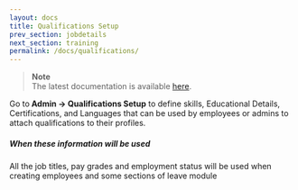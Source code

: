 ```yaml
---
layout: docs
title: Qualifications Setup
prev_section: jobdetails
next_section: training
permalink: /docs/qualifications/
---
```


> **Note**  
The latest documentation is available [here](https://icehrm.com/explore/docs/job-details-and-qualifications-set-up/).

Go to<b> Admin -> Qualifications Setup</b> to define skills, Educational Details, Certifications, and Languages that can be used by employees or admins to attach qualifications to their profiles.
 
<div class="note info">
  <h5>When these information will be used</h5>
  <p>All the job titles, pay grades and employment status will be used when creating employees and some sections of leave module</p>
</div>




